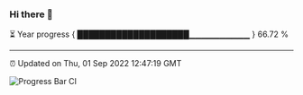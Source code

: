 ### Hi there 👋

⏳ Year progress { ████████████████████▁▁▁▁▁▁▁▁▁▁ } 66.72 %

---

⏰ Updated on Thu, 01 Sep 2022 12:47:19 GMT

![Progress Bar CI](https://github.com/ZhaoGui/ZhaoGui/workflows/Progress%20Bar%20CI/badge.svg)
